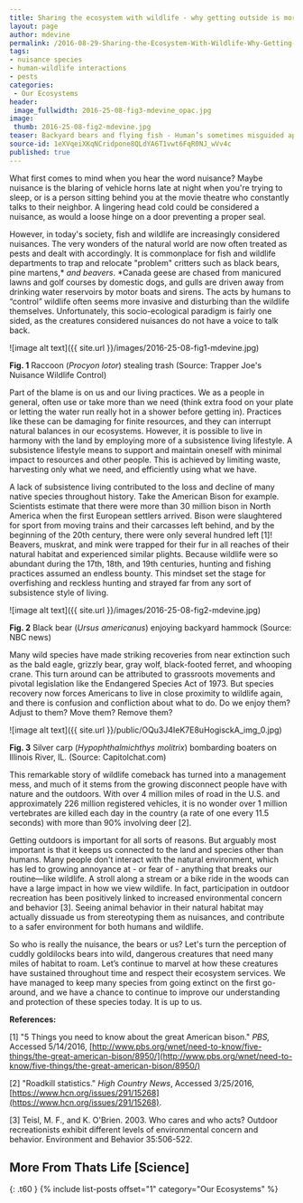 ```yaml
---
title: Sharing the ecosystem with wildlife - why getting outside is more important than ever
layout: page
author: mdevine
permalink: /2016-08-29-Sharing-the-Ecosystem-With-Wildlife-Why-Getting-Outside-Is-More-Important-Than-Ever-MDevine/
tags:
- nuisance species
- human-wildlife interactions
- pests
categories:
 - Our Ecosystems
header:
 image_fullwidth: 2016-25-08-fig3-mdevine_opac.jpg
image:
 thumb: 2016-25-08-fig2-mdevine.jpg
teaser: Backyard bears and flying fish - Human’s sometimes misguided approach to wildlife control 
source-id: 1eXVqeiXKqNCridpone8QLdYA6T1vwt6FqR0NJ_wVv4c
published: true
---
```

What first comes to mind when you hear the word nuisance? Maybe nuisance is the blaring of vehicle horns late at night when you're trying to sleep, or is a person sitting behind you at the movie theatre who constantly talks to their neighbor. A lingering head cold could be considered a nuisance, as would a loose hinge on a door preventing a proper seal. 

However, in today's society, fish and wildlife are increasingly considered nuisances. The very wonders of the natural world are now often treated as pests and dealt with accordingly. It is commonplace for fish and wildlife departments to trap and relocate "problem" critters such as black bears, pine martens,* *and beavers*. *Canada geese are chased from manicured lawns and golf courses by domestic dogs, and gulls are driven away from drinking water reservoirs by motor boats and sirens. The acts by humans to “control” wildlife often seems more invasive and disturbing than the wildlife themselves. Unfortunately, this socio-ecological paradigm is fairly one sided, as the creatures considered nuisances do not have a voice to talk back. 

![image alt text]({{ site.url }}/images/2016-25-08-fig1-mdevine.jpg)

**Fig. 1** Raccoon (*Procyon lotor*) stealing trash (Source: Trapper Joe's Nuisance Wildlife Control)

Part of the blame is on us and our living practices. We as a people in general, often use or take more than we need (think extra food on your plate or letting the water run really hot in a shower before getting in). Practices like these can be damaging for finite resources, and they can interrupt natural balances in our ecosystems. However, it is possible to live in harmony with the land by employing more of a subsistence living lifestyle. A subsistence lifestyle means to support and maintain oneself with minimal impact to resources and other people. This is achieved by limiting waste, harvesting only what we need, and efficiently using what we have.  

A lack of subsistence living contributed to the loss and decline of many native species throughout history. Take the American Bison for example. Scientists estimate that there were more than 30 million bison in North America when the first European settlers arrived. Bison were slaughtered for sport from moving trains and their carcasses left behind, and by the beginning of the 20th century, there were only several hundred left [1]! Beavers, muskrat, and mink were trapped for their fur in all reaches of their natural habitat and experienced similar plights. Because wildlife were so abundant during the 17th, 18th, and 19th centuries, hunting and fishing practices assumed an endless bounty. This mindset set the stage for overfishing and reckless hunting and strayed far from any sort of subsistence style of living. 


![image alt text]({{ site.url }}/images/2016-25-08-fig2-mdevine.jpg)

**Fig. 2** Black bear (*Ursus americanus*) enjoying backyard hammock (Source: NBC news)

Many wild species have made striking recoveries from near extinction such as the bald eagle, grizzly bear, gray wolf, black-footed ferret, and whooping crane. This turn around can be attributed to grassroots movements and pivotal legislation like the Endangered Species Act of 1973. But species recovery now forces Americans to live in close proximity to wildlife again, and there is confusion and confliction about what to do. Do we enjoy them? Adjust to them? Move them? Remove them? 

![image alt text]({{ site.url }}/public/OQu3J4IeK7E8uHogisckA_img_0.jpg)

**Fig. 3** Silver carp (*Hypophthalmichthys molitrix*) bombarding boaters on Illinois River, IL.  (Source: Capitolchat.com)

This remarkable story of wildlife comeback has turned into a management mess, and much of it stems from the growing disconnect people have with nature and the outdoors. With over 4 million miles of road in the U.S. and approximately 226 million registered vehicles, it is no wonder over 1 million vertebrates are killed each day in the country (a rate of one every 11.5 seconds) with more than 90% involving deer [2]. 

Getting outdoors is important for all sorts of reasons. But arguably most important is that it keeps us connected to the land and species other than humans. Many people don't interact with the natural environment, which has led to growing annoyance at - or fear of - anything that breaks our routine—like wildlife. A stroll along a stream or a bike ride in the woods can have a large impact in how we view wildlife. In fact, participation in outdoor recreation has been positively linked to increased environmental concern and behavior [3]. Seeing animal behavior in their natural habitat may actually dissuade us from stereotyping them as nuisances, and contribute to a safer environment for both humans and wildlife.   

So who is really the nuisance, the bears or us? Let's turn the perception of cuddly goldilocks bears into wild, dangerous creatures that need many miles of habitat to roam. Let’s continue to marvel at how these creatures have sustained throughout time and respect their ecosystem services. We have managed to keep many species from going extinct on the first go-around, and we have a chance to continue to improve our understanding and protection of these species today. It is up to us.    

 

**References:**

[1] "5 Things you need to know about the great American bison." *PBS,* Accessed 5/14/2016, [http://www.pbs.org/wnet/need-to-know/five-things/the-great-american-bison/8950/](http://www.pbs.org/wnet/need-to-know/five-things/the-great-american-bison/8950/)

[2]  "Roadkill statistics." *High Country News*, Accessed 3/25/2016, [https://www.hcn.org/issues/291/15268](https://www.hcn.org/issues/291/15268).

[3] Teisl, M. F., and K. O'Brien. 2003. Who cares and who acts? Outdoor recreationists exhibit different levels of environmental concern and behavior. Environment and Behavior 35:506-522.

## More From Thats Life [Science]
{: .t60 }
{% include list-posts offset="1" category="Our Ecosystems" %}